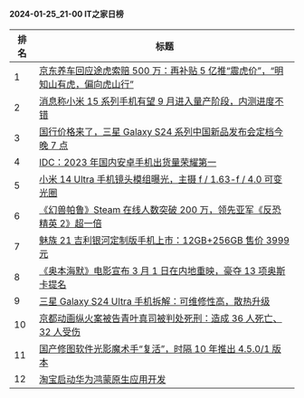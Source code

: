 #### 2024-01-25_21-00  IT之家日榜

| 排名 | 标题|
| --- | ---|
| 1 | [京东养车回应途虎索赔 500 万：再补贴 5 亿推“震虎价”，“明知山有虎，偏向虎山行”](https://www.ithome.com/0/747/143.htm) |
| 2 | [消息称小米 15 系列手机有望 9 月进入量产阶段，内测进度不错](https://www.ithome.com/0/747/117.htm) |
| 3 | [国行价格来了，三星 Galaxy S24 系列中国新品发布会定档今晚 7 点](https://www.ithome.com/0/747/165.htm) |
| 4 | [IDC：2023 年国内安卓手机出货量荣耀第一](https://www.ithome.com/0/747/162.htm) |
| 5 | [小米 14 Ultra 手机镜头模组曝光，主摄 f / 1.63-f / 4.0 可变光圈](https://www.ithome.com/0/747/156.htm) |
| 6 | [《幻兽帕鲁》Steam 在线人数突破 200 万，领先亚军《反恐精英 2》超一倍](https://www.ithome.com/0/747/079.htm) |
| 7 | [魅族 21 吉利银河定制版手机上市：12GB+256GB 售价 3999 元](https://www.ithome.com/0/747/170.htm) |
| 8 | [《奥本海默》电影宣布 3 月 1 日在内地重映，豪夺 13 项奥斯卡提名](https://www.ithome.com/0/747/151.htm) |
| 9 | [三星 Galaxy S24 Ultra 手机拆解：可维修性高，散热升级](https://www.ithome.com/0/747/080.htm) |
| 10 | [京都动画纵火案被告青叶真司被判处死刑：造成 36 人死亡、32 人受伤](https://www.ithome.com/0/747/226.htm) |
| 11 | [国产修图软件光影魔术手“复活”，时隔 10 年推出 4.5.0/1 版本](https://www.ithome.com/0/747/099.htm) |
| 12 | [淘宝启动华为鸿蒙原生应用开发](https://www.ithome.com/0/747/268.htm) |
